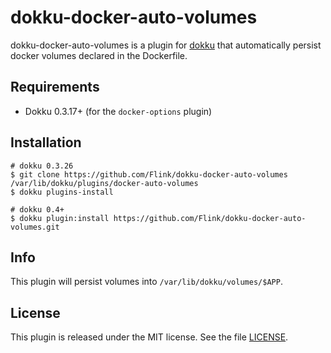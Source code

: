 # dokku-docker-auto-volumes

dokku-docker-auto-volumes is a plugin for [dokku][dokku] that automatically persist docker volumes declared in the Dockerfile.

## Requirements

* Dokku 0.3.17+ (for the `docker-options` plugin)

## Installation

```shell
# dokku 0.3.26
$ git clone https://github.com/Flink/dokku-docker-auto-volumes /var/lib/dokku/plugins/docker-auto-volumes
$ dokku plugins-install

# dokku 0.4+
$ dokku plugin:install https://github.com/Flink/dokku-docker-auto-volumes.git
```

## Info

This plugin will persist volumes into `/var/lib/dokku/volumes/$APP`.

## License

This plugin is released under the MIT license. See the file [LICENSE](LICENSE).

[dokku]: https://github.com/progrium/dokku
